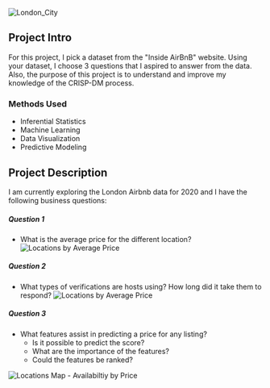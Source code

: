 ![London_City](https://github.com/waltersmac/AirBnB-London-2020/blob/master/Images/London_City.jpg "London City")


## Project Intro
For this project, I pick a dataset from the "Inside AirBnB" website. Using your dataset, I choose 3 questions that I aspired to answer from the data. Also, the purpose of this project is to understand and improve my knowledge of the CRISP-DM process.

### Methods Used
* Inferential Statistics
* Machine Learning
* Data Visualization
* Predictive Modeling

## Project Description
I am currently exploring the London Airbnb data for 2020 and I have the following business questions:

##### Question 1
- What is the average price for the different location?
![Locations by Average Price](https://github.com/waltersmac/AirBnB-London-2020/blob/master/Images/Neighbourhood_av_price_histogram_plots.png "Locations by Average Price")

##### Question 2
- What types of verifications are hosts using? How long did it take them to respond?
![Locations by Average Price](https://github.com/waltersmac/AirBnB-London-2020/blob/master/Images/Verification_type_price_histogram_plots.png "Locations by Average Price")

##### Question 3
- What features assist in predicting a price for any listing?
  - Is it possible to predict the score?
  - What are the importance of the features?
  - Could the features be ranked?

![Locations Map - Availabiltiy by Price](https://github.com/waltersmac/AirBnB-London-2020/blob/master/Images/availability_365_prices_scatterplot.png "Locations Map - Availabiltiy by Price")
